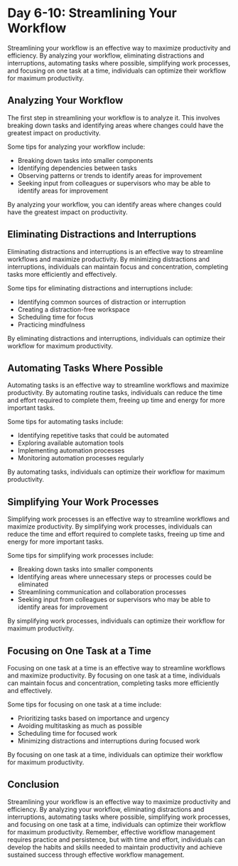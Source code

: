 Day 6-10: Streamlining Your Workflow
====================================

Streamlining your workflow is an effective way to maximize productivity and efficiency. By analyzing your workflow, eliminating distractions and interruptions, automating tasks where possible, simplifying work processes, and focusing on one task at a time, individuals can optimize their workflow for maximum productivity.

Analyzing Your Workflow
-----------------------

The first step in streamlining your workflow is to analyze it. This involves breaking down tasks and identifying areas where changes could have the greatest impact on productivity.

Some tips for analyzing your workflow include:

* Breaking down tasks into smaller components
* Identifying dependencies between tasks
* Observing patterns or trends to identify areas for improvement
* Seeking input from colleagues or supervisors who may be able to identify areas for improvement

By analyzing your workflow, you can identify areas where changes could have the greatest impact on productivity.

Eliminating Distractions and Interruptions
------------------------------------------

Eliminating distractions and interruptions is an effective way to streamline workflows and maximize productivity. By minimizing distractions and interruptions, individuals can maintain focus and concentration, completing tasks more efficiently and effectively.

Some tips for eliminating distractions and interruptions include:

* Identifying common sources of distraction or interruption
* Creating a distraction-free workspace
* Scheduling time for focus
* Practicing mindfulness

By eliminating distractions and interruptions, individuals can optimize their workflow for maximum productivity.

Automating Tasks Where Possible
-------------------------------

Automating tasks is an effective way to streamline workflows and maximize productivity. By automating routine tasks, individuals can reduce the time and effort required to complete them, freeing up time and energy for more important tasks.

Some tips for automating tasks include:

* Identifying repetitive tasks that could be automated
* Exploring available automation tools
* Implementing automation processes
* Monitoring automation processes regularly

By automating tasks, individuals can optimize their workflow for maximum productivity.

Simplifying Your Work Processes
-------------------------------

Simplifying work processes is an effective way to streamline workflows and maximize productivity. By simplifying work processes, individuals can reduce the time and effort required to complete tasks, freeing up time and energy for more important tasks.

Some tips for simplifying work processes include:

* Breaking down tasks into smaller components
* Identifying areas where unnecessary steps or processes could be eliminated
* Streamlining communication and collaboration processes
* Seeking input from colleagues or supervisors who may be able to identify areas for improvement

By simplifying work processes, individuals can optimize their workflow for maximum productivity.

Focusing on One Task at a Time
------------------------------

Focusing on one task at a time is an effective way to streamline workflows and maximize productivity. By focusing on one task at a time, individuals can maintain focus and concentration, completing tasks more efficiently and effectively.

Some tips for focusing on one task at a time include:

* Prioritizing tasks based on importance and urgency
* Avoiding multitasking as much as possible
* Scheduling time for focused work
* Minimizing distractions and interruptions during focused work

By focusing on one task at a time, individuals can optimize their workflow for maximum productivity.

Conclusion
----------

Streamlining your workflow is an effective way to maximize productivity and efficiency. By analyzing your workflow, eliminating distractions and interruptions, automating tasks where possible, simplifying work processes, and focusing on one task at a time, individuals can optimize their workflow for maximum productivity. Remember, effective workflow management requires practice and persistence, but with time and effort, individuals can develop the habits and skills needed to maintain productivity and achieve sustained success through effective workflow management.
